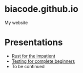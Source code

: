 # biacode.github.io
My website

# Presentations
* [Rust for the impatient](https://biacode.github.io/presentations/rust-for-the-implatient/)
* [Testing for complete beginners](https://biacode.github.io/presentations/testing-for-complete-beginners/)
* To be continued